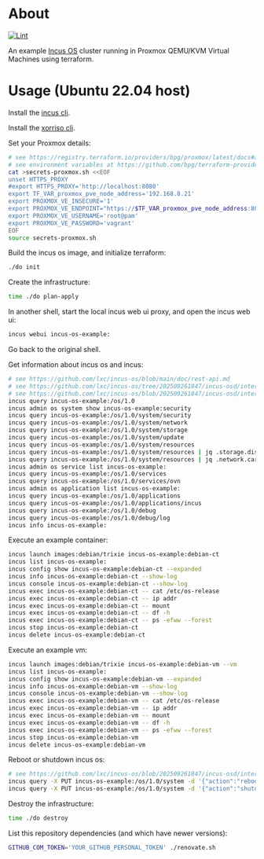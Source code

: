 # About

[![Lint](https://github.com/rgl/terraform-proxmox-incus-os/actions/workflows/lint.yml/badge.svg)](https://github.com/rgl/terraform-proxmox-incus-os/actions/workflows/lint.yml)

An example [Incus OS](https://github.com/lxc/incus-os) cluster running in Proxmox QEMU/KVM Virtual Machines using terraform.

# Usage (Ubuntu 22.04 host)

Install the [incus cli](https://github.com/lxc/incus/releases).

Install the [xorriso cli](https://packages.ubuntu.com/jammy/xorriso).

Set your Proxmox details:

```bash
# see https://registry.terraform.io/providers/bpg/proxmox/latest/docs#argument-reference
# see environment variables at https://github.com/bpg/terraform-provider-proxmox/blob/v0.84.0/proxmoxtf/provider/provider.go#L52-L61
cat >secrets-proxmox.sh <<EOF
unset HTTPS_PROXY
#export HTTPS_PROXY='http://localhost:8080'
export TF_VAR_proxmox_pve_node_address='192.168.8.21'
export PROXMOX_VE_INSECURE='1'
export PROXMOX_VE_ENDPOINT="https://$TF_VAR_proxmox_pve_node_address:8006"
export PROXMOX_VE_USERNAME='root@pam'
export PROXMOX_VE_PASSWORD='vagrant'
EOF
source secrets-proxmox.sh
```

Build the incus os image, and initialize terraform:

```bash
./do init
```

Create the infrastructure:

```bash
time ./do plan-apply
```

In another shell, start the local incus web ui proxy, and open the incus web ui:

```bash
incus webui incus-os-example:
```

Go back to the original shell.

Get information about incus os and incus:

```bash
# see https://github.com/lxc/incus-os/blob/main/doc/rest-api.md
# see https://github.com/lxc/incus-os/tree/202509261847/incus-osd/internal/rest
# see https://github.com/lxc/incus-os/blob/202509261847/incus-osd/internal/rest/server.go
incus query incus-os-example:/os/1.0
incus admin os system show incus-os-example:security
incus query incus-os-example:/os/1.0/system/security
incus query incus-os-example:/os/1.0/system/network
incus query incus-os-example:/os/1.0/system/storage
incus query incus-os-example:/os/1.0/system/update
incus query incus-os-example:/os/1.0/system/resources
incus query incus-os-example:/os/1.0/system/resources | jq .storage.disks
incus query incus-os-example:/os/1.0/system/resources | jq .network.cards
incus admin os service list incus-os-example:
incus query incus-os-example:/os/1.0/services
incus query incus-os-example:/os/1.0/services/ovn
incus admin os application list incus-os-example:
incus query incus-os-example:/os/1.0/applications
incus query incus-os-example:/os/1.0/applications/incus
incus query incus-os-example:/os/1.0/debug
incus query incus-os-example:/os/1.0/debug/log
incus info incus-os-example:
```

Execute an example container:

```bash
incus launch images:debian/trixie incus-os-example:debian-ct
incus list incus-os-example:
incus config show incus-os-example:debian-ct --expanded
incus info incus-os-example:debian-ct --show-log
incus console incus-os-example:debian-ct --show-log
incus exec incus-os-example:debian-ct -- cat /etc/os-release
incus exec incus-os-example:debian-ct -- ip addr
incus exec incus-os-example:debian-ct -- mount
incus exec incus-os-example:debian-ct -- df -h
incus exec incus-os-example:debian-ct -- ps -efww --forest
incus stop incus-os-example:debian-ct
incus delete incus-os-example:debian-ct
```

Execute an example vm:

```bash
incus launch images:debian/trixie incus-os-example:debian-vm --vm
incus list incus-os-example:
incus config show incus-os-example:debian-vm --expanded
incus info incus-os-example:debian-vm --show-log
incus console incus-os-example:debian-vm --show-log
incus exec incus-os-example:debian-vm -- cat /etc/os-release
incus exec incus-os-example:debian-vm -- ip addr
incus exec incus-os-example:debian-vm -- mount
incus exec incus-os-example:debian-vm -- df -h
incus exec incus-os-example:debian-vm -- ps -efww --forest
incus stop incus-os-example:debian-vm
incus delete incus-os-example:debian-vm
```

Reboot or shutdown incus os:

```bash
# see https://github.com/lxc/incus-os/blob/202509261847/incus-osd/internal/rest/api_system.go
incus query -X PUT incus-os-example:/os/1.0/system -d '{"action":"reboot"}'
incus query -X PUT incus-os-example:/os/1.0/system -d '{"action":"shutdown"}'
```

Destroy the infrastructure:

```bash
time ./do destroy
```

List this repository dependencies (and which have newer versions):

```bash
GITHUB_COM_TOKEN='YOUR_GITHUB_PERSONAL_TOKEN' ./renovate.sh
```
